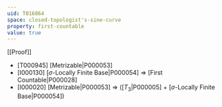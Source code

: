```yaml
---
uid: T016864
space: closed-topologist's-sine-curve
property: first-countable
value: true
---
```

[[Proof]]

* [T000945] [Metrizable|P000053]
* [I000130] [$\sigma$-Locally Finite Base|P000054] => [First Countable|P000028]
* [I000020] [Metrizable|P000053] => ([$T_3$|P000005] + [$\sigma$-Locally Finite Base|P000054])

